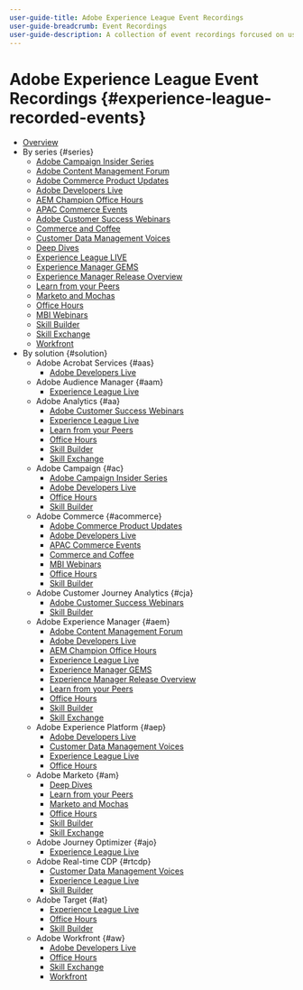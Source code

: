 ```yaml
---
user-guide-title: Adobe Experience League Event Recordings
user-guide-breadcrumb: Event Recordings
user-guide-description: A collection of event recordings forcused on using Adobe's Enterprise products
---
```


# Adobe Experience League Event Recordings {#experience-league-recorded-events}

+ [Overview](overview.md)
+ By series {#series}
  + [Adobe Campaign Insider Series](https://experienceleague.adobe.com/docs/events/adobe-campaign-insider-recordings/overview.html)
  + [Adobe Content Management Forum](https://experienceleague.adobe.com/docs/events/adobe-content-management-forum-recordings/overview.html)
  + [Adobe Commerce Product Updates](https://experienceleague.adobe.com/docs/events/adobe-commerce-product-update-recordings/overview.html)
  + [Adobe Developers Live](https://experienceleague.adobe.com/docs/events/adobe-developers-live-recordings/overview.html)
  + [AEM Champion Office Hours](https://experienceleague.adobe.com/docs/events/aem-champion-office-hours/overview.html)
  + [APAC Commerce Events](https://experienceleague.adobe.com/docs/events/apac-commerce-recordings/overview.html)
  + [Adobe Customer Success Webinars](https://experienceleague.adobe.com/docs/events/adobe-customer-success-webinar-recordings/overview.html)
  + [Commerce and Coffee](https://experienceleague.adobe.com/docs/events/commerce-and-coffee-recordings/overview.html)
  + [Customer Data Management Voices](https://experienceleague.adobe.com/docs/events/customer-data-management-voices-recordings/overview.html)
  + [Deep Dives](https://experienceleague.adobe.com/docs/events/deep-dives-recordings/overview.html)
  + [Experience League LIVE](https://experienceleague.adobe.com/docs/events/experience-league-live-recordings/overview.html)
  + [Experience Manager GEMS](https://experienceleague.adobe.com/docs/events/experience-manager-gems-recordings/overview.html)
  + [Experience Manager Release Overview](https://experienceleague.adobe.com/docs/events/aemcs-release-update-recordings/overview.html)
  + [Learn from your Peers](https://experienceleague.adobe.com/docs/events/learn-from-your-peers-recordings/overview.html)
  + [Marketo and Mochas](https://experienceleague.adobe.com/docs/events/marketo-and-mochas-recordings/overview.html)
  + [Office Hours](https://experienceleague.adobe.com/docs/events/office-hours/overview.html)
  + [MBI Webinars](https://experienceleague.adobe.com/docs/events/mbi-webinars-recordings/overview.html)
  + [Skill Builder](https://experienceleague.adobe.com/docs/events/skill-builder-recordings/overview.html)
  + [Skill Exchange](https://experienceleague.adobe.com/docs/events/the-skill-exchange-recordings/overview.html)
  + [Workfront](https://experienceleague.adobe.com/docs/events/workfront-recordings/overview.html)
+ By solution {#solution}
  + Adobe Acrobat Services {#aas}
    + [Adobe Developers Live](https://experienceleague.adobe.com/docs/events/adobe-developers-live-recordings/overview.html)
  + Adobe Audience Manager {#aam}
    + [Experience League Live](https://experienceleague.adobe.com/docs/events/experience-league-live-recordings/overview.html)
  + Adobe Analytics {#aa}
    + [Adobe Customer Success Webinars](https://experienceleague.adobe.com/docs/events/adobe-customer-success-webinar-recordings/overview.html)
    + [Experience League Live](https://experienceleague.adobe.com/docs/events/experience-league-live-recordings/overview.html)
    + [Learn from your Peers](https://experienceleague.adobe.com/docs/events/learn-from-your-peers-recordings/overview.html)
    + [Office Hours](https://experienceleague.adobe.com/docs/events/office-hours/overview.html)
    + [Skill Builder](https://experienceleague.adobe.com/docs/events/skill-builder-recordings/overview.html)
    + [Skill Exchange](https://experienceleague.adobe.com/docs/events/the-skill-exchange-recordings/overview.html)
  + Adobe Campaign {#ac}
    + [Adobe Campaign Insider Series](https://experienceleague.adobe.com/docs/events/adobe-campaign-insider-recordings/overview.html)
    + [Adobe Developers Live](https://experienceleague.adobe.com/docs/events/adobe-developers-live-recordings/overview.html)
    + [Office Hours](https://experienceleague.adobe.com/docs/events/office-hours/overview.html)
    + [Skill Builder](https://experienceleague.adobe.com/docs/events/skill-builder-recordings/overview.html)
  + Adobe Commerce {#acommerce}
    + [Adobe Commerce Product Updates](https://experienceleague.adobe.com/docs/events/adobe-commerce-product-update-recordings/overview.html)
    + [Adobe Developers Live](https://experienceleague.adobe.com/docs/events/adobe-developers-live-recordings/overview.html)
    + [APAC Commerce Events](https://experienceleague.adobe.com/docs/events/apac-commerce-recordings/overview.html)
    + [Commerce and Coffee](https://experienceleague.adobe.com/docs/events/commerce-and-coffee-recordings/overview.html)
    + [MBI Webinars](https://experienceleague.adobe.com/docs/events/mbi-webinars-recordings/overview.html)
    + [Office Hours](https://experienceleague.adobe.com/docs/events/office-hours/overview.html)
    + [Skill Builder](https://experienceleague.adobe.com/docs/events/skill-builder-recordings/overview.html)
  + Adobe Customer Journey Analytics {#cja}
    + [Adobe Customer Success Webinars](https://experienceleague.adobe.com/docs/events/adobe-customer-success-webinar-recordings/overview.html)
    + [Skill Builder](https://experienceleague.adobe.com/docs/events/skill-builder-recordings/overview.html)
  + Adobe Experience Manager {#aem}
    + [Adobe Content Management Forum](https://experienceleague.adobe.com/docs/events/adobe-content-management-forum-recordings/overview.html)
    + [Adobe Developers Live](https://experienceleague.adobe.com/docs/events/adobe-developers-live-recordings/overview.html)
    + [AEM Champion Office Hours](https://experienceleague.adobe.com/docs/events/aem-champion-office-hours/overview.html)
    + [Experience League Live](https://experienceleague.adobe.com/docs/events/experience-league-live-recordings/overview.html)
    + [Experience Manager GEMS](https://experienceleague.adobe.com/docs/events/experience-manager-gems-recordings/overview.html)
    + [Experience Manager Release Overview](https://experienceleague.adobe.com/docs/events/aemcs-release-update-recordings/overview.html)
    + [Learn from your Peers](https://experienceleague.adobe.com/docs/events/learn-from-your-peers-recordings/overview.html)
    + [Office Hours](https://experienceleague.adobe.com/docs/events/office-hours/overview.html)
    + [Skill Builder](https://experienceleague.adobe.com/docs/events/skill-builder-recordings/overview.html)
    + [Skill Exchange](https://experienceleague.adobe.com/docs/events/the-skill-exchange-recordings/overview.html)
  + Adobe Experience Platform {#aep}
    + [Adobe Developers Live](https://experienceleague.adobe.com/docs/events/adobe-developers-live-recordings/overview.html)
    + [Customer Data Management Voices](https://experienceleague.adobe.com/docs/events/customer-data-management-voices-recordings/overview.html)
    + [Experience League Live](https://experienceleague.adobe.com/docs/events/experience-league-live-recordings/overview.html)
    + [Office Hours](https://experienceleague.adobe.com/docs/events/office-hours/overview.html)
  + Adobe Marketo {#am}
    + [Deep Dives](https://experienceleague.adobe.com/docs/events/deep-dives-recordings/overview.html)
    + [Learn from your Peers](https://experienceleague.adobe.com/docs/events/learn-from-your-peers-recordings/overview.html)
    + [Marketo and Mochas](https://experienceleague.adobe.com/docs/events/marketo-and-mochas-recordings/overview.html)
    + [Office Hours](https://experienceleague.adobe.com/docs/events/office-hours/overview.html)
    + [Skill Builder](https://experienceleague.adobe.com/docs/events/skill-builder-recordings/overview.html)
    + [Skill Exchange](https://experienceleague.adobe.com/docs/events/the-skill-exchange-recordings/overview.html)
  + Adobe Journey Optimizer {#ajo}
    + [Experience League Live](https://experienceleague.adobe.com/docs/events/experience-league-live-recordings/overview.html)
  + Adobe Real-time CDP {#rtcdp}
    + [Customer Data Management Voices](https://experienceleague.adobe.com/docs/events/customer-data-management-voices-recordings/overview.html)
    + [Experience League Live](https://experienceleague.adobe.com/docs/events/experience-league-live-recordings/overview.html)
    + [Skill Builder](https://experienceleague.adobe.com/docs/events/skill-builder-recordings/overview.html)
  + Adobe Target {#at}
    + [Experience League Live](https://experienceleague.adobe.com/docs/events/experience-league-live-recordings/overview.html)
    + [Office Hours](https://experienceleague.adobe.com/docs/events/office-hours/overview.html)
    + [Skill Builder](https://experienceleague.adobe.com/docs/events/skill-builder-recordings/overview.html)
  + Adobe Workfront {#aw}
    + [Adobe Developers Live](https://experienceleague.adobe.com/docs/events/adobe-developers-live-recordings/overview.html)
    + [Office Hours](https://experienceleague.adobe.com/docs/events/office-hours/overview.html)
    + [Skill Exchange](https://experienceleague.adobe.com/docs/events/the-skill-exchange-recordings/overview.html)
    + [Workfront](https://experienceleague.adobe.com/docs/events/workfront-recordings/overview.html)